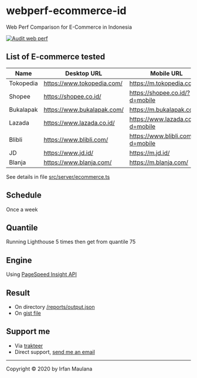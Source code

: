 # webperf-ecommerce-id

Web Perf Comparison for E-Commerce in Indonesia

[![Audit web perf](https://github.com/mazipan/webperf-ecommerce-id/workflows/Audit%20web%20perf/badge.svg?branch=master)](https://github.com/mazipan/webperf-ecommerce-id/actions)

## List of E-commerce tested

| Name      | Desktop URL                | Mobile URL                         |
| --------- | -------------------------- | ---------------------------------- |
| Tokopedia | https://www.tokopedia.com/ | https://m.tokopedia.com/           |
| Shopee    | https://shopee.co.id/      | https://shopee.co.id/?d=mobile     |
| Bukalapak | https://www.bukalapak.com/ | https://m.bukalapak.com/           |
| Lazada    | https://www.lazada.co.id/  | https://www.lazada.co.id/?d=mobile |
| Blibli    | https://www.blibli.com/    | https://www.blibli.com/?d=mobile   |
| JD        | https://www.jd.id/         | https://m.jd.id/                   |
| Blanja    | https://www.blanja.com/    | https://m.blanja.com/              |

See details in file [src/server/ecommerce.ts](https://github.com/mazipan/webperf-ecommerce-id/blob/master/src/cronjob/ecommerce.ts)

## Schedule

Once a week

## Quantile

Running Lighthouse 5 times then get from quantile 75

## Engine

Using [PageSpeed Insight API](https://developers.google.com/speed/docs/insights/v5/get-started)

## Result

- On directory [/reports/output.json](https://github.com/mazipan/webperf-ecommerce-id/blob/master/reports/output.json)
- On [gist file](https://gist.github.com/mazipan/feebc7a0662d2450317b0926c1fbd918)

## Support me

- Via [trakteer](https://trakteer.id/mazipan)
- Direct support, [send me an email](mailto:mazipanneh@gmail.com)

---

Copyright © 2020 by Irfan Maulana
